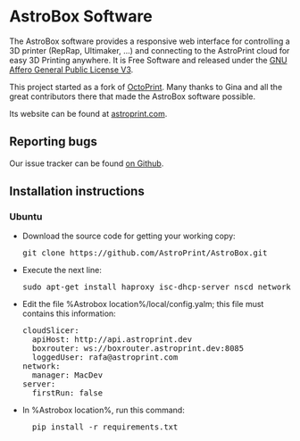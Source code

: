 AstroBox Software
=================

The AstroBox software provides a responsive web interface for controlling a 3D printer (RepRap, Ultimaker, ...) and connecting to the AstroPrint cloud for easy 3D Printing anywhere. It is Free Software and released under the [GNU Affero General Public License V3](http://www.gnu.org/licenses/agpl.html).

This project started as a fork of [OctoPrint](http://octoprint.org). Many thanks to Gina and all the great contributors there that made the AstroBox software possible.

Its website can be found at [astroprint.com](https://www.astroprint.com).

Reporting bugs
--------------

Our issue tracker can be found [on Github](https://github.com/3dagogo/astrobox/issues).


Installation instructions
-------

### Ubuntu

* Download the source code for getting your working copy:

  <pre>
  git clone https://github.com/AstroPrint/AstroBox.git
  </pre>

* Execute the next line:

  <pre>
  sudo apt-get install haproxy isc-dhcp-server nscd network-manager avahi-daemon ntp python-pip python-dev python-gobject python-apt python-numpy python-opencv
  </pre>
  
* Edit the file %Astrobox location%/local/config.yalm; this file must contains this information:
  <pre>
  cloudSlicer:
    apiHost: http://api.astroprint.dev
    boxrouter: ws://boxrouter.astroprint.dev:8085
    loggedUser: rafa@astroprint.com
  network:
    manager: MacDev
  server:
    firstRun: false
  </pre>

* In %Astrobox location%, run this command:

  <pre>
    pip install -r requirements.txt
  </pre>